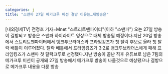 ```yaml
---
categories: j
title: "스맨파 27일 메가크루 미션 결방 이유는…재방송은"
---
```

[내외경제TV] 전정호 기자=Mnet "스트리트맨파이터"(이하 "스맨파") 오는 27일 방송이 결방되고 방송은 스맨파 하이라이트 영상으로 대체 방송될 예정이다.지난 20일 방송에서 스트리트맨파이터에서 뱅크투브라더스와 프라임킹즈가 첫 탈락 후보로 올라 첫 탈락 배틀이 이루어졌다. 탈락 배틀에서 프라임킹즈가 3:2로 뱅크투브라더스에게 패해 프라임킹즈가 스맨파 첫 탈락크루로 선정됐다.지난 방송이 끝난 직후 유튜브로 남은 7팀의 메가크루 미션이 공개돼 27일 방송에서 메가크루 방송이 나올것으로 예상됐으나 결방으로 메가크루 내용을 다룬 방송